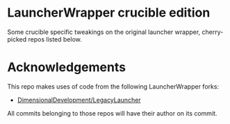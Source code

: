 # LauncherWrapper crucible edition
Some crucible specific tweakings on the original launcher wrapper, cherry-picked repos listed below.

# Acknowledgements
This repo makes uses of code from the following LauncherWrapper forks:
* [DimensionalDevelopment/LegacyLauncher](https://github.com/DimensionalDevelopment/LegacyLauncher)

All commits belonging to those repos will have their author on its commit.